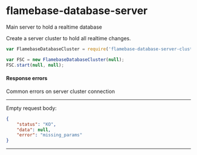 # flamebase-database-server
Main server to hold a realtime database

Create a server cluster to hold all realtime changes.

```javascript
var FlamebaseDatabaseCluster = require('flamebase-database-server-cluster');

var FSC = new FlamebaseDatabaseCluster(null);
FSC.start(null, null);
```

#### Response errors
Common errors on server cluster connection

-------
Empty request body:
```json
{
    "status": "KO",
    "data": null,
    "error": "missing_params"
}
```
-------